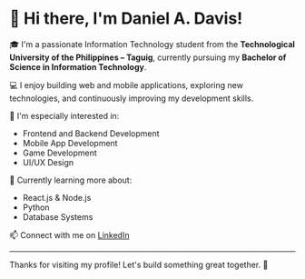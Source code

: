 # 👋 Hi there, I'm Daniel A. Davis!

🎓 I'm a passionate Information Technology student from the **Technological University of the Philippines – Taguig**, currently pursuing my **Bachelor of Science in Information Technology**.

💻 I enjoy building web and mobile applications, exploring new technologies, and continuously improving my development skills.

📌 I'm especially interested in:
- Frontend and Backend Development
- Mobile App Development
- Game Development
- UI/UX Design

🌱 Currently learning more about:
- React.js & Node.js
- Python
- Database Systems

📫 Connect with me on [LinkedIn](https://www.linkedin.com/in/daniel-davis15/)

---

Thanks for visiting my profile! Let's build something great together. 🚀
